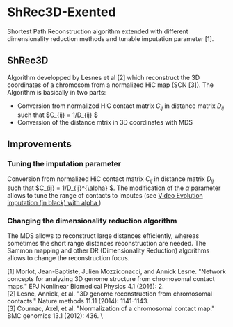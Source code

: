 # ShRec3D-Exented
Shortest Path Reconstruction algorithm extended with different dimensionality reduction methods and tunable imputation 
parameter [1].
## ShRec3D
Algorithm developped by Lesnes et al [2] which reconstruct the 3D coordinates of a chromosom from a normalized HiC map (SCN [3]).
The Algorithm is basically in two parts:
 * Conversion from normalized HiC contact matrix $C_{ij}$ in distance matrix $D_{ij}$ such that $C_{ij} = 1/D_{ij} $
 * Conversion of the distance mtrix in 3D coordinates with MDS

## Improvements
### Tuning the imputation parameter
Conversion from normalized HiC contact matrix $C_{ij}$ in distance matrix $D_{ij}$ such that $C_{ij} = 1/D_{ij}^{\alpha} $. 
The modification  of the $\alpha$ parameter allows to tune the range of contacts to imputes (see  <a href="https://github.com/jbmorlot/ShRec-Exented/blob/master/Imputation%20evolution%20-black-%20with%20alpha%20parameter.avi
">Video Evolution imputation (in black) with alpha </a>)

### Changing the dimensionality reduction algorithm
The MDS allows to reconstruct large distances efficiently, whereas sometimes the short range distances reconstruction 
are needed. The Sammon mapping and other DR (Dimensionality Reduction) algorithms allows to change the reconstruction focus.


[1] Morlot, Jean-Baptiste, Julien Mozziconacci, and Annick Lesne. "Network concepts for analyzing 3D genome structure from chromosomal contact maps." EPJ Nonlinear Biomedical Physics 4.1 (2016): 2. \
[2] Lesne, Annick, et al. "3D genome reconstruction from chromosomal contacts." Nature methods 11.11 (2014): 1141-1143. \
[3] Cournac, Axel, et al. "Normalization of a chromosomal contact map." BMC genomics 13.1 (2012): 436. \
